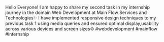 Hello Everyone!
I am happy to share my second task in my internship journey in the domain Web Development at Main Flow Services and Technologies✨
I have implemented responsive design techniques to my previous task 1 using media queries and ensured optimal display,usability across various devices and screen sizes⚙️
#webdevelopment #mainflow #internship
